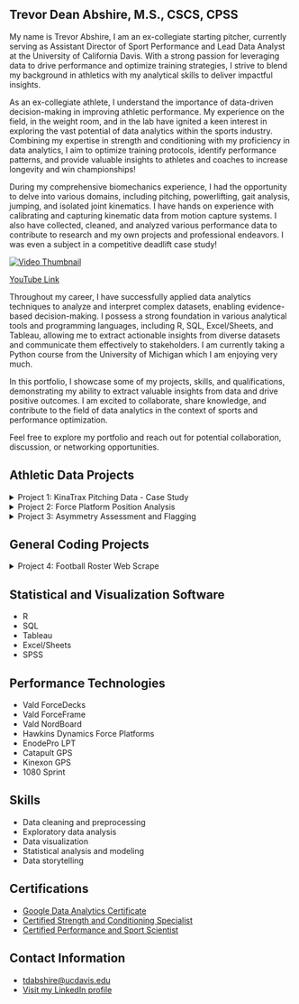 
## Trevor Dean Abshire, M.S., CSCS, CPSS

My name is Trevor Abshire, I am an ex-collegiate starting pitcher, currently serving as Assistant Director of Sport Performance and Lead Data Analyst at the University of California Davis. With a strong passion for leveraging data to drive performance and optimize training strategies, I strive to blend my background in athletics with my analytical skills to deliver impactful insights.

As an ex-collegiate athlete, I understand the importance of data-driven decision-making in improving athletic performance. My experience on the field, in the weight room, and in the lab have ignited a keen interest in exploring the vast potential of data analytics within the sports industry. Combining my expertise in strength and conditioning with my proficiency in data analytics, I aim to optimize training protocols, identify performance patterns, and provide valuable insights to athletes and coaches to increase longevity and win championships!

During my comprehensive biomechanics experience, I had the opportunity to delve into various domains, including pitching, powerlifting, gait analysis, jumping, and isolated joint kinematics. I have hands on experience with calibrating and capturing kinematic data from motion capture systems. I also have collected, cleaned, and analyzed various performance data to contribute to research and my own projects and professional endeavors. I was even a subject in a competitive deadlift case study!


[![Video Thumbnail](https://img.youtube.com/vi/K75-x8oRwc8/0.jpg)](https://youtu.be/K75-x8oRwc8)

[YouTube Link](https://youtu.be/K75-x8oRwc8)



Throughout my career, I have successfully applied data analytics techniques to analyze and interpret complex datasets, enabling evidence-based decision-making. I possess a strong foundation in various analytical tools and programming languages, including R, SQL, Excel/Sheets, and Tableau, allowing me to extract actionable insights from diverse datasets and communicate them effectively to stakeholders. I am currently taking a Python course from the University of Michigan which I am enjoying very much. 


In this portfolio, I showcase some of my projects, skills, and qualifications, demonstrating my ability to extract valuable insights from data and drive positive outcomes. I am excited to collaborate, share knowledge, and contribute to the field of data analytics in the context of sports and performance optimization.

Feel free to explore my portfolio and reach out for potential collaboration, discussion, or networking opportunities.


<h2>Athletic Data Projects</h2>

<details>
  <summary>Project 1: KinaTrax Pitching Data - Case Study</summary>
  <p>
  - <strong>Objective:</strong> Analyze and interpret biomechanical and ball pitching data for performance and injury preventative purposes (Averages, Launch Angles, Spin Rates, Elbow Varus Torque)<br>
  - <strong>Research:</strong> Pitching-related elbow injuries are commonly observed across various levels of baseball and are often attributed to the repetitive high-velocity throws, placing stress on structures such as the ulnar collateral ligament and radiohumeral articulation (Ciccotti et al., 2017; Melugin, Leafblad, Camp, & Conte, 2018; Saper et al., 2018; Anz et al., 2010; Chalmers et al., 2017). Early trunk rotation during the pitching delivery has shown to increase torques at the shoulder and elbow. However, the specific mechanisms of energy transmitting through the kinetic chain and into the medial elbow remain unclear. Understanding these mechanisms can provide useful information into optimizing pitching techniques and minimizing the risk of elbow injuries (Aguinaldo, Buttermore, & Chambers, 2007; Oyama et al., 2014; Aguinaldo & Chambers, 2009; Werner et al., 2002).
    <br><br>
    <a href="https://www.tandfonline.com/doi/full/10.1080/14763141.2019.1696881">Induced power analysis of sequential body motion and elbow valgus load during baseball pitching, Sports Biomechanics</a>
  </p>
  
 [R Code](Project3_Rcode.R)
  
  <ol>
    <li>Find the Fastball (Pitch_Type) velocity (Pitch_Velocity) mean and standard deviation for each pitcher that threw in the game on 8/2/2022 for Team 2.<br>
      <img src="https://github.com/ktrev123/Trevor-Abshire-Portfolio/assets/138731104/4852adc4-633f-45d1-a272-3fe9c5af0952" alt="image" width="600"></li>
    <li>Find the Breaking Ball (Pitch_Type; Group Slider & Curveball together) spin rate (Spin_Rate) mean and standard deviation for each pitcher that threw in the game on 8/3/2022 for Team 1.<br>
      <img src="https://github.com/ktrev123/Trevor-Abshire-Portfolio/assets/138731104/1bd2dd57-5278-4966-99c8-b40bd4b6f0bc" alt="image" width="600"></li>
    <li>Rank the Pitchers (id_pitcher) who allowed the 15 hardest batted ball exit velocities (Exit_Velocity) above 10-degrees of launch (Launch_Angle) in any game.<br>
      What pitch type (Pitch_Type) was thrown to the batter on each hit?<br>
      What was the launch angle (Launch_Angle) on each hit?<br>
      What was the result of each play (Play_Result)?<br>
      Bullet-point up to 3 primary insights you can derive from this ranking.<br>
      <img src="https://github.com/ktrev123/Trevor-Abshire-Portfolio/assets/138731104/bb1824e8-79ba-404e-afc4-ee6b1df9032f" alt="image" width="600">
      <ul>
        <li>11 out of 15 (73%) of the hardest hit pitches were fastballs, suggesting that weaker contact could be influenced with off-speed pitches</li>
        <li>Launch angles between 10 and 26 degrees often presented desirable play results (Single/HomeRun) while launch angles greater than 30 resulted in outs</li>
        <li>If a hitter can achieve high exit velocities (>100mph), coaches might consider implementing practice drills where hitters are encouraged to attack the ball within 10 to 26 degrees of launch angle</li>
      </ul>
    </li>
    <li>Is there a statistically significant difference in mean Elbow Varus Torque at Max Shoulder External Rotation (Elb_Var_Torque_MER) between Pitchers (id_pitcher) 800021 and 800098? (α _< 0.05)<br>
      <img src="https://github.com/ktrev123/Trevor-Abshire-Portfolio/assets/138731104/bbb57ef3-c374-4f44-8a2c-7ef931868b65" alt="image" width="600"><br>
      <img src="https://github.com/ktrev123/Trevor-Abshire-Portfolio/assets/138731104/8b111a22-a3bf-42c0-a7b4-62a9d679b42f" alt="image" width="600"></li>
    <li>Based on your findings from Question 4, provide further analysis on where you would recommend biomechanical intervention with either pitcher.<br>
      <div style="display: flex;">
        <img src="https://github.com/ktrev123/Trevor-Abshire-Portfolio/assets/138731104/ad4622d5-d89c-4742-af9f-3bd4115adece" alt="image" width="350">
        <img src="https://github.com/ktrev123/Trevor-Abshire-Portfolio/assets/138731104/bcc80123-bb00-4bf8-af3f-736d4211e71a" alt="image" width="350">
      </div>
      <div style="display: flex;">
        <img src="https://github.com/ktrev123/Trevor-Abshire-Portfolio/assets/138731104/665b4900-804e-445d-89b6-478649cd14e9" alt="image" width="350">
        <img src="https://github.com/ktrev123/Trevor-Abshire-Portfolio/assets/138731104/ec8d25f6-b16d-4e8d-bff9-fe209bcf7355" alt="image" width="350">
      </div>
    </li>
  </ol>
</details>

<details>
  <summary>Project 2: Force Platform Position Analysis</summary>
  <p>
  - <strong>Objective:</strong> Analyze the performance and force production characteristics of starters from each position group using Vald ForceDecks force platforms
  </p>
  
 [R Code](PositionBoxplot.R)
  <div style="display:flex; justify-content:center;">
    <img src="mRSI_Position_Boxplot.png" alt="mRSI by Position" style="width:400px; margin-right:10px;">
    <img src="RelativePeakForce_Position_Boxplot.png" alt="Relative Peak Force by Position" style="width:400px;">
  </div>
  
  <ul>
    <li>Processed and cleaned a substantial dataset consisting of over 1000 data points, meticulously eliminating null values and detecting systematic outliers to ensure data integrity and quality</li>
    <li>Employed advanced R coding techniques to filter and segment the dataset based on position groups, enabling focused analysis and generating insightful visualizations tailored to specific groups</li>
    <li>Leveraged data analytics and statistical modeling in R to identify position groups that exhibited specific requirements for improved reactive and concentric strength, allowing for targeted training interventions and performance optimization strategies</li>
  </ul>
</details>

<details>
  <summary>Project 3: Asymmetry Assessment and Flagging</summary>
  <p>
    - <strong>Objective:</strong> Develop a comprehensive assessment framework to evaluate asymmetries in the single leg jump test, considering peak landing force, and flag individuals at higher risk of injury, while providing strength and conditioning coaches a named list recommending potential exercise interventions for any athlete with a greater than 15% asymmetry in landing forces<br> 
    - <strong>Research:</strong> Anterior cruciate ligament (ACL) tears are devastating injuries in professional athletes, affecting approximately 4% of players each year. Deceleration was found to be the most common injury maneuver, observed in 32 (60%) athletes. Defensive backs and wide receivers sustained the most injuries, with 14 (26%) and 12 (23%) cases, respectively. Out of all injuries, 44 (83%) were first-time ACL injuries, while nine (17%) had a history of previous ACL injury (Schick et al., 2023). Biomechanical studies have demonstrated that the greatest strain is placed on the ACL, relative to other knee ligaments, at low angles of knee flexion, typically around 15° (Schick et al., 2023; Johnson et al., 2019). As the degree of knee flexion increases, the ACL is off-loaded, and greater stress is placed on other knee ligaments (Schick et al., 2023; Williams et al., 2018).
  <br><br>
    <a href="https://www.ncbi.nlm.nih.gov/pmc/articles/PMC9970728/">The Mechanism of Anterior Cruciate Ligament Injuries in the National Football League: A Systematic Video Review</a>
  </p>
  
  [R Code](SL_Jump.R)
  
  <img src="SL_Jump_BarChart.png" alt="Single Leg Jump Asymmetries" style="width:400px;">
  
  <ul>
    <li>Employed rigorous data cleaning techniques on a dataset comprising over 1000 data points, ensuring data integrity and quality</li>
    <li>Leveraged my expertise in human kinematics and understanding of football to identify eccentric landing capabilities as a relevant metric for analysis</li>
    <li>Developed a comprehensive data visualization showcasing the frequency of tests exhibiting different levels of asymmetry, providing valuable insights into the performance characteristics of the athletes</li>
  </ul>
</details>



<h2>General Coding Projects</h2>

<details>
  <summary>Project 4: Football Roster Web Scrape</summary>
  <p>
    <a href="RosterWebsiteScrape.py">Python Code</a>
  </p>
  <ul>
    <li>
      <span style="font-size: 14px;">Objective: Scrape data from a roster website to create a standardized list of Names, Academic Years, Positions, and Roster Images for spreadsheet and dashboard use</span>
    </li>
  </ul>
</details>

## Statistical and Visualization Software
  - R
  - SQL
  - Tableau
  - Excel/Sheets
  - SPSS

## Performance Technologies
  - Vald ForceDecks
  - Vald ForceFrame
  - Vald NordBoard
  - Hawkins Dynamics Force Platforms
  - EnodePro LPT
  - Catapult GPS
  - Kinexon GPS
  - 1080 Sprint
  
## Skills
  - Data cleaning and preprocessing
  - Exploratory data analysis
  - Data visualization
  - Statistical analysis and modeling
  - Data storytelling
  
## Certifications
  - [Google Data Analytics Certificate](Trevor_Abshire_Google_Data_Analytics_Certificate.pdf)
  - [Certified Strength and Conditioning Specialist](https://certificates.nsca.com/1f2cf9a0-1e9b-4211-beef-dd1277cbf97e#gs.2a323g)
  - [Certified Performance and Sport Scientist](https://certificates.nsca.com/cefcc200-5bd9-4352-bad9-fb8e8677ef4e#gs.2a32yo)
    

## Contact Information
- [tdabshire@ucdavis.edu](tdabshire@ucdavis.edu)
- [Visit my LinkedIn profile](https://www.linkedin.com/in/trevorabshire/)
